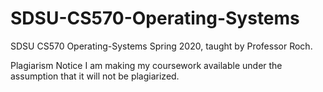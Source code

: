 # SDSU-CS570-Operating-Systems
SDSU CS570 Operating-Systems Spring 2020, taught by Professor Roch.

Plagiarism Notice
I am making my coursework available under the assumption that it will not be plagiarized.